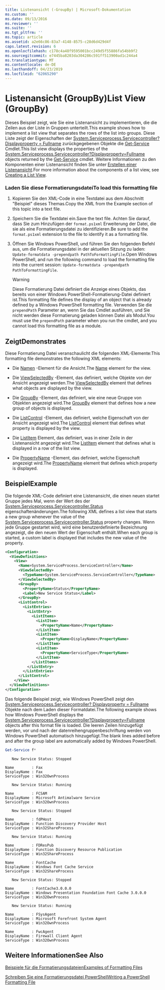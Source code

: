 ```yaml
---
title: Listenansicht (-GroupBy) | Microsoft-Dokumentation
ms.custom: ''
ms.date: 09/13/2016
ms.reviewer: ''
ms.suite: ''
ms.tgt_pltfrm: ''
ms.topic: article
ms.assetid: a2e66c86-83a7-4148-8575-c28d6d429d4f
caps.latest.revision: 6
ms.openlocfilehash: c178c4a48f9595001bcc249d5f55886fa54bb9f2
ms.sourcegitcommit: e7445ba8203da304286c591ff513900ad1c244a4
ms.translationtype: MT
ms.contentlocale: de-DE
ms.lasthandoff: 04/23/2019
ms.locfileid: "62065290"
---
```

# <a name="list-view-groupby"></a><span data-ttu-id="cabb1-102">Listenansicht (GroupBy)</span><span class="sxs-lookup"><span data-stu-id="cabb1-102">List View (GroupBy)</span></span>

<span data-ttu-id="cabb1-103">Dieses Beispiel zeigt, wie Sie eine Listenansicht zu implementieren, die die Zeilen aus der Liste in Gruppen unterteilt.</span><span class="sxs-lookup"><span data-stu-id="cabb1-103">This example shows how to implement a list view that separates the rows of the list into groups.</span></span> <span data-ttu-id="cabb1-104">Diese Liste zeigt der Eigenschaften der [System.Serviceprocess.Servicecontroller? Displayproperty = Fullname](/dotnet/api/System.ServiceProcess.ServiceController) zurückgegebenen Objekte die [Get-Service](/powershell/module/Microsoft.PowerShell.Management/Get-Service) Cmdlet.</span><span class="sxs-lookup"><span data-stu-id="cabb1-104">This list view displays the properties of the [System.Serviceprocess.Servicecontroller?Displayproperty=Fullname](/dotnet/api/System.ServiceProcess.ServiceController) objects returned by the [Get-Service](/powershell/module/Microsoft.PowerShell.Management/Get-Service) cmdlet.</span></span> <span data-ttu-id="cabb1-105">Weitere Informationen zu den Komponenten einer Listenansicht finden Sie unter [Erstellen einer Listenansicht](./creating-a-list-view.md).</span><span class="sxs-lookup"><span data-stu-id="cabb1-105">For more information about the components of a list view, see [Creating a List View](./creating-a-list-view.md).</span></span>

### <a name="to-load-this-formatting-file"></a><span data-ttu-id="cabb1-106">Laden Sie diese Formatierungsdatei</span><span class="sxs-lookup"><span data-stu-id="cabb1-106">To load this formatting file</span></span>

1. <span data-ttu-id="cabb1-107">Kopieren Sie den XML-Code in eine Textdatei aus dem Abschnitt "Beispiel" dieses Themas.</span><span class="sxs-lookup"><span data-stu-id="cabb1-107">Copy the XML from the Example section of this topic into a text file.</span></span>

2. <span data-ttu-id="cabb1-108">Speichern Sie die Textdatei ein.</span><span class="sxs-lookup"><span data-stu-id="cabb1-108">Save the text file.</span></span> <span data-ttu-id="cabb1-109">Achten Sie darauf, dass Sie zum Hinzufügen der `format.ps1xml` Erweiterung der Datei, die sie als eine Formatierungsdatei zu identifizieren.</span><span class="sxs-lookup"><span data-stu-id="cabb1-109">Be sure to add the `format.ps1xml` extension to the file to identify it as a formatting file.</span></span>

3. <span data-ttu-id="cabb1-110">Öffnen Sie Windows PowerShell, und führen Sie den folgenden Befehl aus, um die Formatierungsdatei in der aktuellen Sitzung zu laden: `Update-formatdata -prependpath PathToFormattingFile`.</span><span class="sxs-lookup"><span data-stu-id="cabb1-110">Open Windows PowerShell, and run the following command to load the formatting file into the current session: `Update-formatdata -prependpath PathToFormattingFile`.</span></span>

   > [!WARNING]
   > <span data-ttu-id="cabb1-111">Diese Formatierung Datei definiert die Anzeige eines Objekts, das bereits von einer Windows PowerShell-Formatierung-Datei definiert ist.</span><span class="sxs-lookup"><span data-stu-id="cabb1-111">This formatting file defines the display of an object that is already defined by a Windows PowerShell formatting file.</span></span> <span data-ttu-id="cabb1-112">Verwenden Sie die `prependPath` Parameter an, wenn Sie das Cmdlet ausführen, und Sie nicht werden diese Formatierung geladen können Datei als Modul.</span><span class="sxs-lookup"><span data-stu-id="cabb1-112">You must use the `prependPath` parameter when you run the cmdlet, and you cannot load this formatting file as a module.</span></span>

## <a name="demonstrates"></a><span data-ttu-id="cabb1-113">Zeigt</span><span class="sxs-lookup"><span data-stu-id="cabb1-113">Demonstrates</span></span>

<span data-ttu-id="cabb1-114">Diese Formatierung Datei veranschaulicht die folgenden XML-Elemente:</span><span class="sxs-lookup"><span data-stu-id="cabb1-114">This formatting file demonstrates the following XML elements:</span></span>

- <span data-ttu-id="cabb1-115">Die [Namen](./name-element-for-view-format.md) -Element für die Ansicht.</span><span class="sxs-lookup"><span data-stu-id="cabb1-115">The [Name](./name-element-for-view-format.md) element for the view.</span></span>

- <span data-ttu-id="cabb1-116">Die [ViewSelectedBy](./viewselectedby-element-format.md) -Element, das definiert, welche Objekte von der Ansicht angezeigt werden.</span><span class="sxs-lookup"><span data-stu-id="cabb1-116">The [ViewSelectedBy](./viewselectedby-element-format.md) element that defines what objects are displayed by the view.</span></span>

- <span data-ttu-id="cabb1-117">Die [GroupBy](./viewselectedby-element-format.md) -Element, das definiert, wie eine neue Gruppe von Objekten angezeigt wird.</span><span class="sxs-lookup"><span data-stu-id="cabb1-117">The [GroupBy](./viewselectedby-element-format.md) element that defines how a new group of objects is displayed.</span></span>

- <span data-ttu-id="cabb1-118">Die [ListControl](./listcontrol-element-format.md) -Element, das definiert, welche Eigenschaft von der Ansicht angezeigt wird.</span><span class="sxs-lookup"><span data-stu-id="cabb1-118">The [ListControl](./listcontrol-element-format.md) element that defines what property is displayed by the view.</span></span>

- <span data-ttu-id="cabb1-119">Die [ListItem](./listitem-element-for-listitems-for-listcontrol-format.md) Element, das definiert, was in einer Zeile in der Listenansicht angezeigt wird.</span><span class="sxs-lookup"><span data-stu-id="cabb1-119">The [ListItem](./listitem-element-for-listitems-for-listcontrol-format.md) element that defines what is displayed in a row of the list view.</span></span>

- <span data-ttu-id="cabb1-120">Die [PropertyName](./propertyname-element-for-listitem-for-listcontrol-format.md) -Element, das definiert, welche Eigenschaft angezeigt wird.</span><span class="sxs-lookup"><span data-stu-id="cabb1-120">The [PropertyName](./propertyname-element-for-listitem-for-listcontrol-format.md) element that defines which property is displayed.</span></span>

## <a name="example"></a><span data-ttu-id="cabb1-121">Beispiel</span><span class="sxs-lookup"><span data-stu-id="cabb1-121">Example</span></span>

<span data-ttu-id="cabb1-122">Die folgende XML-Code definiert eine Listenansicht, die einen neuen startet Gruppe jedes Mal, wenn der Wert des der [System.Serviceprocess.Servicecontroller.Status](/dotnet/api/System.ServiceProcess.ServiceController.Status) eigenschaftenänderungen.</span><span class="sxs-lookup"><span data-stu-id="cabb1-122">The following XML defines a list view that starts a new group whenever the value of the [System.Serviceprocess.Servicecontroller.Status](/dotnet/api/System.ServiceProcess.ServiceController.Status) property changes.</span></span> <span data-ttu-id="cabb1-123">Wenn jede Gruppe gestartet wird, wird eine benutzerdefinierte Bezeichnung angezeigt, die den neuen Wert der Eigenschaft enthält.</span><span class="sxs-lookup"><span data-stu-id="cabb1-123">When each group is started, a custom label is displayed that includes the new value of the property.</span></span>

```xml
<Configuration>
  <ViewDefinitions>
    <View>
      <Name>System.ServiceProcess.ServiceController</Name>
      <ViewSelectedBy>
        <TypeName>System.ServiceProcess.ServiceController</TypeName>
      </ViewSelectedBy>
      <GroupBy>
        <PropertyName>Status</PropertyName>
        <Label>New Service Status</Label>
      </GroupBy>
      <ListControl>
        <ListEntries>
          <ListEntry>
            <ListItems>
              <ListItem>
                <PropertyName>Name</PropertyName>
              </ListItem>
              <ListItem>
                <PropertyName>DisplayName</PropertyName>
              </ListItem>
              <ListItem>
                <PropertyName>ServiceType</PropertyName>
              </ListItem>
            </ListItems>
          </ListEntry>
        </ListEntries>
      </ListControl>
    </View>
  </ViewDefinitions>
</Configuration>
```

<span data-ttu-id="cabb1-124">Das folgende Beispiel zeigt, wie Windows PowerShell zeigt den [System.Serviceprocess.Servicecontroller? Displayproperty = Fullname](/dotnet/api/System.ServiceProcess.ServiceController) Objekte nach dem Laden dieser Formatdatei.</span><span class="sxs-lookup"><span data-stu-id="cabb1-124">The following example shows how Windows PowerShell displays the [System.Serviceprocess.Servicecontroller?Displayproperty=Fullname](/dotnet/api/System.ServiceProcess.ServiceController) objects after this format file is loaded.</span></span> <span data-ttu-id="cabb1-125">Die leeren Zeilen hinzugefügt werden, vor und nach der datenreihengruppenbeschriftung werden von Windows PowerShell automatisch hinzugefügt.</span><span class="sxs-lookup"><span data-stu-id="cabb1-125">The blank lines added before and after the group label are automatically added by Windows PowerShell.</span></span>

```powershell
Get-Service f*
```

```output
   New Service Status: Stopped

Name        : Fax
DisplayName : Fax
ServiceType : Win32OwnProcess

   New Service Status: Running

Name        : FCSAM
DisplayName : Microsoft Antimalware Service
ServiceType : Win32OwnProcess

   New Service Status: Stopped

Name        : fdPHost
DisplayName : Function Discovery Provider Host
ServiceType : Win32ShareProcess

   New Service Status: Running

Name        : FDResPub
DisplayName : Function Discovery Resource Publication
ServiceType : Win32ShareProcess

Name        : FontCache
DisplayName : Windows Font Cache Service
ServiceType : Win32ShareProcess

   New Service Status: Stopped

Name        : FontCache3.0.0.0
DisplayName : Windows Presentation Foundation Font Cache 3.0.0.0
ServiceType : Win32OwnProcess

   New Service Status: Running

Name        : FSysAgent
DisplayName : Microsoft Forefront System Agent
ServiceType : Win32OwnProcess

Name        : FwcAgent
DisplayName : Firewall Client Agent
ServiceType : Win32OwnProcess
```

## <a name="see-also"></a><span data-ttu-id="cabb1-126">Weitere Informationen</span><span class="sxs-lookup"><span data-stu-id="cabb1-126">See Also</span></span>

[<span data-ttu-id="cabb1-127">Beispiele für die Formatierungsdateien</span><span class="sxs-lookup"><span data-stu-id="cabb1-127">Examples of Formatting Files</span></span>](./examples-of-formatting-files.md)

[<span data-ttu-id="cabb1-128">Schreiben Sie eine Formatierungsdatei PowerShell</span><span class="sxs-lookup"><span data-stu-id="cabb1-128">Writing a PowerShell Formatting File</span></span>](./writing-a-powershell-formatting-file.md)
